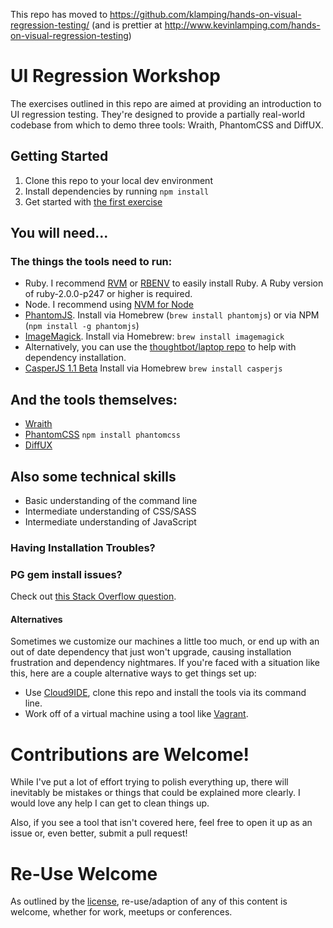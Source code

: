 This repo has moved to https://github.com/klamping/hands-on-visual-regression-testing/ (and is prettier at http://www.kevinlamping.com/hands-on-visual-regression-testing)

UI Regression Workshop
============

The exercises outlined in this repo are aimed at providing an introduction to UI regression testing. They're designed to provide a partially real-world codebase from which to demo three tools: Wraith, PhantomCSS and DiffUX.

## Getting Started

1. Clone this repo to your local dev environment
2. Install dependencies by running `npm install`
3. Get started with [the first exercise](./exercises/1-Wraith.md)

## You will need...

### The things the tools need to run:
- Ruby. I recommend [RVM](http://rvm.io/) or [RBENV](http://rbenv.org/) to easily install Ruby. A Ruby version of ruby-2.0.0-p247 or higher is required.
- Node. I recommend using [NVM for Node](https://github.com/creationix/nvm)
- [PhantomJS](http://phantomjs.org/). Install via Homebrew (`brew install phantomjs`) or via NPM (`npm install -g phantomjs`)
- [ImageMagick](http://www.imagemagick.org/). Install via Homebrew: `brew install imagemagick`
- Alternatively, you can use the [thoughtbot/laptop repo](https://github.com/thoughtbot/laptop) to help with dependency installation.
- [CasperJS 1.1 Beta](http://docs.casperjs.org/en/latest/installation.html) Install via Homebrew `brew install casperjs`

## And the tools themselves:
- [Wraith](https://github.com/BBC-News/wraith/#installation)
- [PhantomCSS](https://github.com/Huddle/PhantomCSS) `npm install phantomcss`
- [DiffUX](https://github.com/diffux/diffux#mac-os-x-using-homebrew)

## Also some technical skills

- Basic understanding of the command line
- Intermediate understanding of CSS/SASS
- Intermediate understanding of JavaScript

### Having Installation Troubles?

### PG gem install issues?

Check out [this Stack Overflow question](http://stackoverflow.com/questions/19262312/installing-pg-gem-failure-to-build-native-extension/19620569#19620569).

#### Alternatives

Sometimes we customize our machines a little too much, or end up with an out of date dependency that just won't upgrade, causing installation frustration and dependency nightmares. If you're faced with a situation like this, here are a couple alternative ways to get things set up:

- Use [Cloud9IDE](http://c9.io), clone this repo and install the tools via its command line.
- Work off of a virtual machine using a tool like [Vagrant](https://www.vagrantup.com/).

# Contributions are Welcome!

While I've put a lot of effort trying to polish everything up, there will inevitably be mistakes or things that could be explained more clearly. I would love any help I can get to clean things up.

Also, if you see a tool that isn't covered here, feel free to open it up as an issue or, even better, submit a pull request!

# Re-Use Welcome

As outlined by the [license](https://github.com/klamping/UIRegression/blob/master/LICENSE), re-use/adaption of any of this content is welcome, whether for work, meetups or conferences. 
